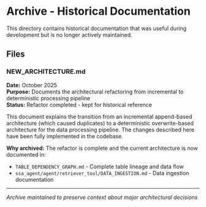 # Archive - Historical Documentation

This directory contains historical documentation that was useful during development but is no longer actively maintained.

## Files

### NEW_ARCHITECTURE.md
**Date:** October 2025  
**Purpose:** Documents the architectural refactoring from incremental to deterministic processing pipeline  
**Status:** Refactor completed - kept for historical reference  

This document explains the transition from an incremental append-based architecture (which caused duplicates) to a deterministic overwrite-based architecture for the data processing pipeline. The changes described here have been fully implemented in the codebase.

**Why archived:** The refactor is complete and the current architecture is now documented in:
- `TABLE_DEPENDENCY_GRAPH.md` - Complete table lineage and data flow
- `ssa_agent/agent/retriever_tool/DATA_INGESTION.md` - Data ingestion documentation

---

*Archive maintained to preserve context about major architectural decisions*

